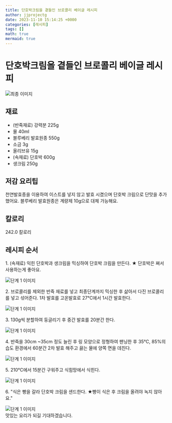```yaml
---
title: 단호박크림을 곁들인 브로콜리 베이글 레시피
author: jjprojectg
date: 2023-11-10 15:14:25 +0000
categories: [레시피]
tags: []
math: true
mermaid: true
---
```

<meta name="og:type" content="website"/>
<meta charset="UTF-8"/>
<div class="header">
  <h1>단호박크림을 곁들인 브로콜리 베이글 레시피</h1>
</div>

<div class="container my-4">
  <div class="row">
    <div class="col-12 col-md-6">
      <div class="recipe-image">
        <img src="http://www.foodsafetykorea.go.kr/uploadimg/20210129/20210129044142_1611906102544.jpg" class="step-image" alt="최종 이미지"/>
      </div>
    </div>
    <div class="col-12 col-md-6">
      <div class="ingredients">
        <h2>재료</h2>
        <ul class="card">
          <li> (반죽재료) 강력분 225g </li>
          <li>  물 40ml </li>
          <li>  블루베리 발효원종 550g </li>
          <li>  소금 3g </li>
          <li>  올리브유 15g </li>
          <li> (속재료) 단호박 600g </li>
          <li>  생크림 250g </li>
</ul>
      </div>
    </div>
    <div class="col-12 col-md-6">
      <div class="ingredients">
        <h2>저감 요리팁</h2>
        <div class="card"> 
          <p>
            천연발효종을 이용하여 이스트를 넣지 않고 발효 시켰으며 단호박 크림으로 단맛을 추가했어요.
블루베리 발효원종은 계량제 10g으로 대체 가능해요.
          </p>
        </div>
      </div>
      <div class="ingredients">
        <h2>칼로리</h2>
        <div class="card"> 
          <p>
            242.0 칼로리
          </p>
        </div>
      </div>
    </div>
  </div>

  <h2 class="my-4">레시피 순서</h2>
  <div class="card recipe-card">
    <div class="card-body recipe-step">
      <p class="card-text step-description">1. (속재료) 익힌 단호박과 생크림을 믹싱하여 단호박 크림을 만든다.
★ 단호박은 쪄서 사용하는게 좋아요.</p>
      <img src="http://www.foodsafetykorea.go.kr/uploadimg/20210129/20210129044206_1611906126693.jpg" alt="단계 1 이미지" class="step-image"/>
    </div>
  </div>
  <div class="card recipe-card">
    <div class="card-body recipe-step">
      <p class="card-text step-description">2. 브로콜리를 제외한 반죽 재료를 넣고 최종단계까지 믹싱한 후 삶아서 다진 브로콜리를 넣고 섞어준다. 1차 발효를 고온발효로 27℃에서 1시간 발효한다.</p>
      <img src="http://www.foodsafetykorea.go.kr/uploadimg/20210129/20210129044220_1611906140319.jpg" alt="단계 1 이미지" class="step-image"/>
    </div>
  </div>
  <div class="card recipe-card">
    <div class="card-body recipe-step">
      <p class="card-text step-description">3. 130g씩 분할하여 둥글리기 후 중간 발효를 20분간 한다.</p>
      <img src="http://www.foodsafetykorea.go.kr/uploadimg/20210129/20210129044233_1611906153631.jpg" alt="단계 1 이미지" class="step-image"/>
    </div>
  </div>
  <div class="card recipe-card">
    <div class="card-body recipe-step">
      <p class="card-text step-description">4. 반죽을 30cm ~35cm 정도 늘린 후 링 모양으로 정형하여 팬닝한 후 35℃, 85%의 습도 환경에서 60분간 2차 발효 해주고 끓는 물에 양쪽 면을 데친다.</p>
      <img src="http://www.foodsafetykorea.go.kr/uploadimg/20210129/20210129044255_1611906175818.jpg" alt="단계 1 이미지" class="step-image"/>
    </div>
  </div>
  <div class="card recipe-card">
    <div class="card-body recipe-step">
      <p class="card-text step-description">5. 210℃에서 15분간 구워주고 식힘망에서 식힌다.</p>
      <img src="http://www.foodsafetykorea.go.kr/uploadimg/20210129/20210129044311_1611906191452.jpg" alt="단계 1 이미지" class="step-image"/>
    </div>
  </div>
  <div class="card recipe-card">
    <div class="card-body recipe-step">
      <p class="card-text step-description">6. "식은 빵을 갈라 단호박 크림을 샌드한다.
★빵이 식은 후 크림을 올려야 녹지 않아요."</p>
      <img src="http://www.foodsafetykorea.go.kr/uploadimg/20210129/20210129044709_1611906429428.jpg" alt="단계 1 이미지" class="step-image"/>
    </div>
  </div>

</div>
맛있는 요리가 되길 기대하겠습니다.
